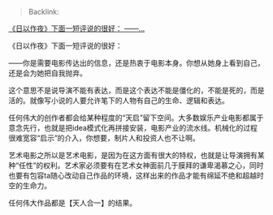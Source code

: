 > Backlink:

[《日以作夜》下面一短评说的很好： ——…](https://www.zhihu.com/pin/1742301490771849216)

《日以作夜》下面一短评说的很好：

——你是需要电影传达出的信息，还是热衷于电影本身。你想从她身上看到自己，还是会为她把自我抛弃。

这个意思不是说导演不能有表达，而是这个表达不能是僵化的，不能是死的，而是活的。就像写小说的人要允许笔下的人物有自己的生命、逻辑和表达。

任何伟大的创作者都会给某种程度的“天启”留下空间。大多数娱乐产业电影都属于意念先行，也就是把idea模式化再拼接安装，电影产业的流水线。机械化的过程很难宽容“启示”的介入，你想要，制片人和投资人也不让啊。

艺术电影之所以是艺术电影，是因为在这方面有很大的特权，也就是让导演拥有某种“任性”的权利。艺术家必须要有在艺术女神面前几于膜拜的谦卑渴慕之心，同时也要有包容ta随心改动自己作品的环境，这样出来的作品才能有绵延不绝和超越时空的生命力。

任何伟大作品都是【天人合一】的结果。
